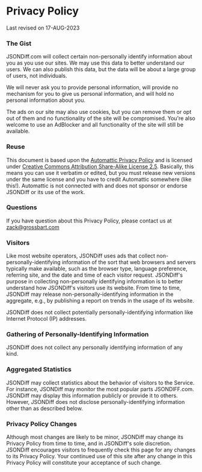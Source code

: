 Privacy Policy
==============

Last revised on 17-AUG-2023

### The Gist

JSONDiff.com will collect certain non-personally identify information about you as you use our sites. We may use this data to better understand our users. We can also publish this data, but the data will be about a large group of users, not individuals.

We will never ask you to provide personal information, will provide no mechanism for you to give us personal information, and will hold no personal information about you.

The ads on our site may also use cookies, but you can remove them or opt out of them and no functionality of the site will be compromised.  You're also welcome to use an AdBlocker and all functionality of the site will still be available.


### Reuse

This document is based upon the [Automattic Privacy Policy](http://automattic.com/privacy/) and is licensed under [Creative Commons Attribution Share-Alike License 2.5](http://creativecommons.org/licenses/by-sa/2.5/). Basically, this means you can use it verbatim or edited, but you must release new versions under the same license and you have to credit Automattic somewhere (like this!). Automattic is not connected with and does not sponsor or endorse JSONDiff or its use of the work.

### Questions

If you have question about this Privacy Policy, please contact us at zack@grossbart.com

### Visitors

Like most website operators, JSONDiff uses ads that collect non-personally-identifying information of the sort that web browsers and servers typically make available, such as the browser type, language preference, referring site, and the date and time of each visitor request. JSONDiff's purpose in collecting non-personally identifying information is to better understand how JSONDiff's visitors use its website. From time to time, JSONDiff may release non-personally-identifying information in the aggregate, e.g., by publishing a report on trends in the usage of its website.

JSONDiff does not collect potentially personally-identifying information like Internet Protocol (IP) addresses.

### Gathering of Personally-Identifying Information

JSONDiff does not collect any personally identifying information of any kind.

### Aggregated Statistics

JSONDiff may collect statistics about the behavior of visitors to the Service. For instance, JSONDiff may monitor the most popular parts JSONDIFF.com. JSONDiff may display this information publicly or provide it to others. However, JSONDiff does not disclose personally-identifying information other than as described below.

### Privacy Policy Changes
Although most changes are likely to be minor, JSONDiff may change its Privacy Policy from time to time, and in JSONDiff's sole discretion. JSONDiff encourages visitors to frequently check this page for any changes to its Privacy Policy. Your continued use of this site after any change in this Privacy Policy will constitute your acceptance of such change. 